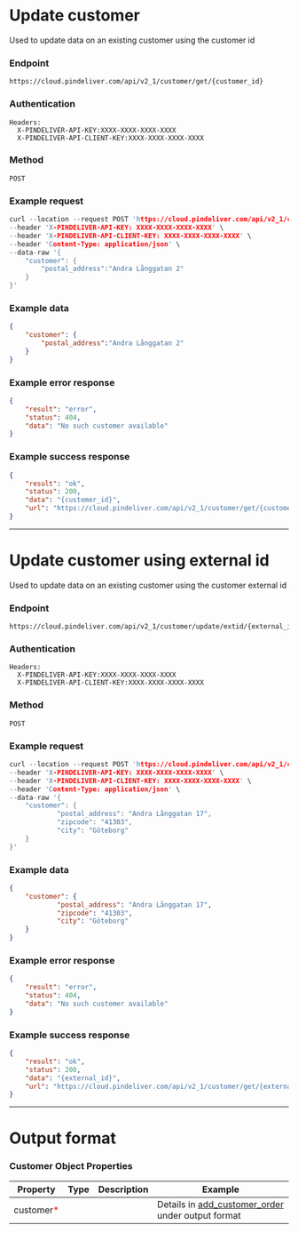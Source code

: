 # Update customer

Used to update data on an existing customer using the customer id

### Endpoint
```
https://cloud.pindeliver.com/api/v2_1/customer/get/{customer_id}
```

### Authentication
```
Headers:
  X-PINDELIVER-API-KEY:XXXX-XXXX-XXXX-XXXX
  X-PINDELIVER-API-CLIENT-KEY:XXXX-XXXX-XXXX-XXXX
```

### Method
```
POST
```

### Example request
```C
curl --location --request POST 'https://cloud.pindeliver.com/api/v2_1/customer/update/{customer_id}' \
--header 'X-PINDELIVER-API-KEY: XXXX-XXXX-XXXX-XXXX' \
--header 'X-PINDELIVER-API-CLIENT-KEY: XXXX-XXXX-XXXX-XXXX' \
--header 'Content-Type: application/json' \
--data-raw '{
    "customer": {
        "postal_address":"Andra Långgatan 2"
    }
}'
```

### Example data
```JSON
{
    "customer": {
        "postal_address":"Andra Långgatan 2"
    }
}
```

### Example error response
```JSON
{
    "result": "error",
    "status": 404,
    "data": "No such customer available"
}
```

### Example success response
```JSON
{
    "result": "ok",
    "status": 200,
    "data": "{customer_id}",
    "url": "https://cloud.pindeliver.com/api/v2_1/customer/get/{customer_id}"
}
```

---

# Update customer using external id

Used to update data on an existing customer using the customer external id

### Endpoint
```
https://cloud.pindeliver.com/api/v2_1/customer/update/extid/{external_id}
```

### Authentication
```
Headers:
  X-PINDELIVER-API-KEY:XXXX-XXXX-XXXX-XXXX
  X-PINDELIVER-API-CLIENT-KEY:XXXX-XXXX-XXXX-XXXX
```

### Method
```
POST
```

### Example request
```C
curl --location --request POST 'https://cloud.pindeliver.com/api/v2_1/customer/update/extid/{external_id}' \
--header 'X-PINDELIVER-API-KEY: XXXX-XXXX-XXXX-XXXX' \
--header 'X-PINDELIVER-API-CLIENT-KEY: XXXX-XXXX-XXXX-XXXX' \
--header 'Content-Type: application/json' \
--data-raw '{
    "customer": {
            "postal_address": "Andra Långgatan 17",
            "zipcode": "41303",
            "city": "Göteborg"
    }
}'
```

### Example data
```JSON
{
    "customer": {
            "postal_address": "Andra Långgatan 17",
            "zipcode": "41303",
            "city": "Göteborg"
    }
}
```

### Example error response
```JSON
{
    "result": "error",
    "status": 404,
    "data": "No such customer available"
}
```

### Example success response
```JSON
{
    "result": "ok",
    "status": 200,
    "data": "{external_id}",
    "url": "https://cloud.pindeliver.com/api/v2_1/customer/get/{external_id}"
}
```

---

# Output format

### Customer Object Properties

|Property              |Type     |Description          |Example      |
|----------------------|---------|---------------------|-------------|
|customer<font color='red'>*</font>|||Details in [add_customer_order](/articles/crud_customer/add_customer_order.html) under output format|
